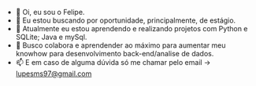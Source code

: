 - 👋 Oi, eu sou o Felipe.
- 👀 Eu estou buscando por oportunidade, principalmente, de estágio.
- 🌱 Atualmente eu estou aprendendo e realizando projetos com Python e SQLite; Java e mySql.
- 💞️ Busco colabora e aprendender ao máximo para aumentar meu knowhow para desenvolvimento back-end/analise de dados.
- 📫 E em caso de alguma dúvida só me chamar pelo email -> lupesms97@gmail.com

